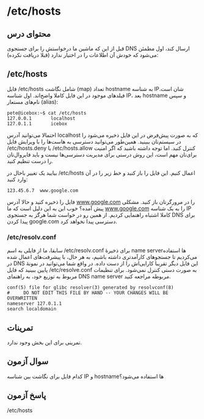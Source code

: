 # ‏‎/etc/hosts

## محتوای درس

قبل از این که ماشین ما درخواستش را برای جستجوی DNS ارسال کند‌، اول مطمئن می‌شود که
خودش آن اطلاعات را در اختیار ندارد (قبلا دریافت نکرده):

## ‏‎/etc/hosts

فایل ‎/etc/hosts شامل نگاشت (map) تعداد hostname به شناسه IP‌شان است. فیلد‌های
موجود در این فایل کاملا واضح‌اند. اول شناسه IP، بعد hostname و سپس نام‌های مستعار (alias):

```
pete@icebox:~$ cat /etc/hosts
127.0.0.1       localhost
127.0.1.1       icebox
```

احتمالا می‌توانید آدرس localhost که به صورت پیش‌فرض در این فایل ذخیره می‌شود را در
سیستم‌تان ببینید. همین‌طور می‌توانید دسترسی به هاست‌ها را با ویرایش فایل
‎/etc/hosts.deny یا ‎/etc/hosts.allow کنترل کنید. اما توجه داشته باشید که اگر
امنیت برای‌تان مهم است‌، این روش درستی برای مدیریت دسترسی‌ها نیست و باید فایر‌وال‌تان
را درست تنظیم کنید.

بیایید یک تغییر باحال در ‎/etc/hosts اعمال کنیم. این فایل را باز کنید و خط زیر را در آن وارد کنید:

```
123.45.6.7  www.google.com
```

فایل را ذخیره کنید و حالا آدرس www.google.com را در مرورگرتان باز کنید. مشکلی
پیش آمده؟ خوب این به این دلیل است که ما www.google.com را به یک شناسه IP کاملا
اشتباه راهنمایی کردیم. از همین رو در خواست شما هرگز به جستجوی DNS برای پیدا کردن
google.com دسترسی پیدا نخواهد کرد.

### ‏‎/etc/resolv.conf

سابقا‌، ما از فایلی به اسم ‎/etc/resolv.conf برای ذخیرهٔ name server‌ها استفاده
می‌کردیم تا جستجو‌های کار‌آمد‌تری داشته باشیم، به هر حال‌، با پیشرفت‌های اعمال شده در
DNS این فایل دیگر تقریبا کارایی‌اش را از دست داده. در واقع شما می‌توانید در نمونهٔ
پایین ببینید که فایل ‎/etc/resolve.conf به صورت دستی کنترل نمی‌شود.
برای تنظیمات مربوط به توزیع خود‌، به راهنمای DNS name server مربوطه مراجعه کنید.

```
conf(5) file for glibc resolver(3) generated by resolvconf(8)
#     DO NOT EDIT THIS FILE BY HAND -- YOUR CHANGES WILL BE OVERWRITTEN
nameserver 127.0.1.1
search localdomain
```

## تمرینات

تمرینی برای این بخش وجود ندارد.

## سوال آزمون

کدام فایل برای نگاشت بین شناسه IP و hostname‌ها استفاده می‌شود؟

## پاسخ آزمون

/etc/hosts
